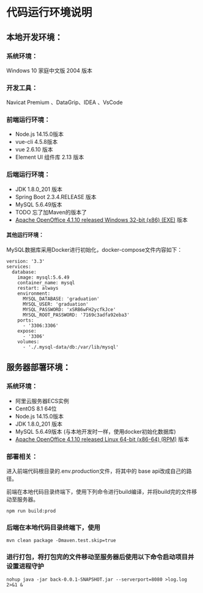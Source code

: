 # 代码运行环境说明

## 本地开发环境：

### 系统环境：

Windows 10 家庭中文版 2004 版本
### 开发工具：
Navicat Premium 、DataGrip、IDEA 、VsCode
### 前端运行环境：

- Node.js 14.15.0版本
- vue-cli 4.5.8版本
- vue 2.6.10 版本
- Element UI 组件库 2.13 版本

### 后端运行环境：

- JDK 1.8.0_201 版本
- Spring Boot 2.3.4.RELEASE 版本
- MySQL 5.6.49版本
- TODO 忘了加Maven的版本了
- [Apache OpenOffice 4.1.10 released Windows 32-bit (x86) (EXE)](https://sourceforge.net/projects/openofficeorg.mirror/files/4.1.10/binaries/zh-CN/Apache_OpenOffice_4.1.10_Win_x86_install_zh-CN.exe/download) 版本

#### 其他运行环境：
MySQL数据库采用Docker进行初始化，docker-compose文件内容如下：
```
version: '3.3'
services:
  database:
    image: mysql:5.6.49
    container_name: mysql
    restart: always
    environment:
      MYSQL_DATABASE: 'graduation'   
      MYSQL_USER: 'graduation'
      MYSQL_PASSWORD: 'xSRB6wFH2ycfkJce'      
      MYSQL_ROOT_PASSWORD: '7169c3adfa92eba3'
    ports:
      - '3306:3306'
    expose:
      - '3306'
    volumes:
      - './.mysql-data/db:/var/lib/mysql'
```
## 服务器部署环境：

### 系统环境：

- 阿里云服务器ECS实例
- CentOS 8.1 64位
- Node.js 14.15.0版本
- JDK 1.8.0_201 版本
- MySQL 5.6.49版本 (与本地开发时一样，使用docker初始化数据库)
- [Apache OpenOffice 4.1.10 released Linux 64-bit (x86-64) (RPM)](https://sourceforge.net/projects/openofficeorg.mirror/files/4.1.10/binaries/zh-CN/Apache_OpenOffice_4.1.10_Linux_x86-64_install-rpm_zh-CN.tar.gz/download) 版本

### 部署相关：
进入前端代码根目录的.env.production文件，将其中的 base api改成自己的路径。

前端在本地代码目录终端下，使用下列命令进行build编译，并将build完的文件移动至服务器。
```
npm run build:prod
```
### 后端在本地代码目录终端下，使用
```
mvn clean package -Dmaven.test.skip=true
```
### 进行打包，将打包完的文件移动至服务器后使用以下命令启动项目并设置进程守护
```
nohup java -jar back-0.0.1-SNAPSHOT.jar --serverport=8080 >log.log 2>&1 &
```

